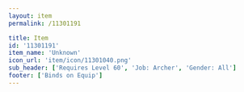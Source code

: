 ```yaml
---
layout: item
permalink: /11301191

title: Item
id: '11301191'
item_name: 'Unknown'
icon_url: 'item/icon/11301040.png'
sub_header: ['Requires Level 60', 'Job: Archer', 'Gender: All']
footer: ['Binds on Equip']
---
```

